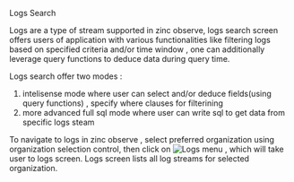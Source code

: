 Logs Search

Logs are a type of stream supported in zinc observe, logs search screen offers users of application with various functionalities like filtering logs based on specified criteria and/or time window , one can additionally leverage query functions to deduce data during query time.

Logs search offer two modes :
1. intelisense mode where user can select and/or deduce fields(using query functions) , specify where clauses for filterining
1. more advanced full sql mode where user can write sql to get data from specific logs steam

To navigate to logs in zinc observe , select preferred organization using organization selection control, then click on ![Logs](../../images/logs_menu.jpg) menu , which will take user to logs screen. Logs screen lists all log streams for selected organization.  

